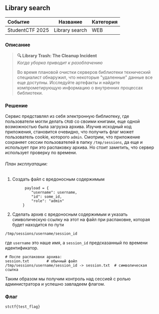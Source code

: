 ## Library search

| Событие         | Название       | Категория |
| :-------------- | -------------- | --------- |
| StudentCTF 2025 | Library search | WEB       |

### Описание

> **🔍 Library Trash: The Cleanup Incident**  
> _Когда уборка приводит к разоблачению_
> 
> Во время плановой очистки серверов библиотеки технический специалист обнаружил, что некоторые "удаленные" данные все еще доступны. Исследуйте артефакты и найдите компрометирующую информацию о внутренних процессах библиотеки.

### Решение
Сервис представлял из себя электронную библиотеку, где пользователи могли делать `CRUD` со своими книгами, еще одной возможностью была загрузка архива. Изучив исходный код приложения, становится очевидно, что получить флаг может пользователь cookie, которого `admin`. Смотрим, что приложение сохраняет сессии пользователей в папку `/tmp/sessions`, да еще и использует при это распаковку архива. Но стоит заметить, что сервер использует проверку по времени. 
###### План эксплуатации:
1. Создать файл с вредоносным содержимым 
```
         payload = {
            "username": username,
            "id": some_id,
            "role": "admin"
        }
```

2. Сделать архив с вредоносным содержимым и указать символическую ссылку на этот на файл при распаковке, которая будет находится по пути
```
/tmp/sessions/username/session_id
```
где `username` это наше имя, а `session_id` предсказанный по времени идентификатор.

```
# После распаковки архива:
session.txt        # обычный файл
/tmp/sessions/username/session_id -> session.txt  # символическая ссылка
```

Таким образом мы получим контроль над сессией с ролью администратора и успешно завладеем флагом.
### Флаг

```
stctf{test_flag}
```